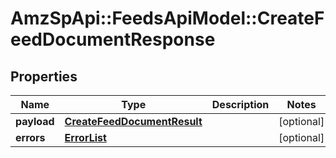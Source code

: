 # AmzSpApi::FeedsApiModel::CreateFeedDocumentResponse

## Properties
Name | Type | Description | Notes
------------ | ------------- | ------------- | -------------
**payload** | [**CreateFeedDocumentResult**](CreateFeedDocumentResult.md) |  | [optional] 
**errors** | [**ErrorList**](ErrorList.md) |  | [optional] 

